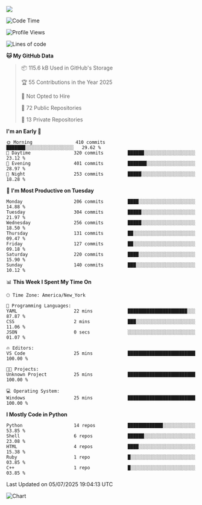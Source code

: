 
![](https://hit.yhype.me/github/profile?user_id=44564111)
<!--START_SECTION:waka-->
![Code Time](http://img.shields.io/badge/Code%20Time-26%20hrs%2014%20mins-blue)

![Profile Views](http://img.shields.io/badge/Profile%20Views-0-blue)

![Lines of code](https://img.shields.io/badge/From%20Hello%20World%20I%27ve%20Written-5.2%20million%20lines%20of%20code-blue)

**🐱 My GitHub Data** 

> 📦 115.6 kB Used in GitHub's Storage 
 > 
> 🏆 55 Contributions in the Year 2025
 > 
> 🚫 Not Opted to Hire
 > 
> 📜 72 Public Repositories 
 > 
> 🔑 13 Private Repositories 
 > 
**I'm an Early 🐤** 

```text
🌞 Morning                410 commits         ███████░░░░░░░░░░░░░░░░░░   29.62 % 
🌆 Daytime                320 commits         ██████░░░░░░░░░░░░░░░░░░░   23.12 % 
🌃 Evening                401 commits         ███████░░░░░░░░░░░░░░░░░░   28.97 % 
🌙 Night                  253 commits         █████░░░░░░░░░░░░░░░░░░░░   18.28 % 
```
📅 **I'm Most Productive on Tuesday** 

```text
Monday                   206 commits         ████░░░░░░░░░░░░░░░░░░░░░   14.88 % 
Tuesday                  304 commits         █████░░░░░░░░░░░░░░░░░░░░   21.97 % 
Wednesday                256 commits         █████░░░░░░░░░░░░░░░░░░░░   18.50 % 
Thursday                 131 commits         ██░░░░░░░░░░░░░░░░░░░░░░░   09.47 % 
Friday                   127 commits         ██░░░░░░░░░░░░░░░░░░░░░░░   09.18 % 
Saturday                 220 commits         ████░░░░░░░░░░░░░░░░░░░░░   15.90 % 
Sunday                   140 commits         ███░░░░░░░░░░░░░░░░░░░░░░   10.12 % 
```


📊 **This Week I Spent My Time On** 

```text
🕑︎ Time Zone: America/New_York

💬 Programming Languages: 
YAML                     22 mins             ██████████████████████░░░   87.87 % 
CSS                      2 mins              ███░░░░░░░░░░░░░░░░░░░░░░   11.06 % 
JSON                     0 secs              ░░░░░░░░░░░░░░░░░░░░░░░░░   01.07 % 

🔥 Editors: 
VS Code                  25 mins             █████████████████████████   100.00 % 

🐱‍💻 Projects: 
Unknown Project          25 mins             █████████████████████████   100.00 % 

💻 Operating System: 
Windows                  25 mins             █████████████████████████   100.00 % 
```

**I Mostly Code in Python** 

```text
Python                   14 repos            █████████████░░░░░░░░░░░░   53.85 % 
Shell                    6 repos             ██████░░░░░░░░░░░░░░░░░░░   23.08 % 
HTML                     4 repos             ████░░░░░░░░░░░░░░░░░░░░░   15.38 % 
Ruby                     1 repo              █░░░░░░░░░░░░░░░░░░░░░░░░   03.85 % 
C++                      1 repo              █░░░░░░░░░░░░░░░░░░░░░░░░   03.85 % 
```




 Last Updated on 05/07/2025 19:04:13 UTC
<!--END_SECTION:waka-->
![Chart](https://wakatime.com/share/@Vault108/688d9b71-d249-4f4e-81ef-3dceb97e43a3.svg)

